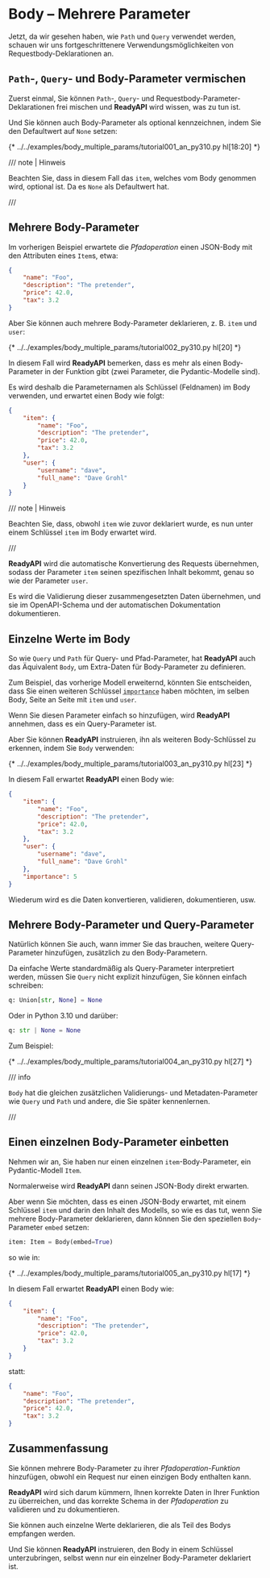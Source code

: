 # Body – Mehrere Parameter

Jetzt, da wir gesehen haben, wie `Path` und `Query` verwendet werden, schauen wir uns fortgeschrittenere Verwendungsmöglichkeiten von Requestbody-Deklarationen an.

## `Path`-, `Query`- und Body-Parameter vermischen

Zuerst einmal, Sie können `Path`-, `Query`- und Requestbody-Parameter-Deklarationen frei mischen und **ReadyAPI** wird wissen, was zu tun ist.

Und Sie können auch Body-Parameter als optional kennzeichnen, indem Sie den Defaultwert auf `None` setzen:

{* ../../examples/body_multiple_params/tutorial001_an_py310.py hl[18:20] *}

/// note | Hinweis

Beachten Sie, dass in diesem Fall das `item`, welches vom Body genommen wird, optional ist. Da es `None` als Defaultwert hat.

///

## Mehrere Body-Parameter

Im vorherigen Beispiel erwartete die *Pfadoperation* einen JSON-Body mit den Attributen eines `Item`s, etwa:

```JSON
{
    "name": "Foo",
    "description": "The pretender",
    "price": 42.0,
    "tax": 3.2
}
```

Aber Sie können auch mehrere Body-Parameter deklarieren, z. B. `item` und `user`:

{* ../../examples/body_multiple_params/tutorial002_py310.py hl[20] *}

In diesem Fall wird **ReadyAPI** bemerken, dass es mehr als einen Body-Parameter in der Funktion gibt (zwei Parameter, die Pydantic-Modelle sind).

Es wird deshalb die Parameternamen als Schlüssel (Feldnamen) im Body verwenden, und erwartet einen Body wie folgt:

```JSON
{
    "item": {
        "name": "Foo",
        "description": "The pretender",
        "price": 42.0,
        "tax": 3.2
    },
    "user": {
        "username": "dave",
        "full_name": "Dave Grohl"
    }
}
```

/// note | Hinweis

Beachten Sie, dass, obwohl `item` wie zuvor deklariert wurde, es nun unter einem Schlüssel `item` im Body erwartet wird.

///

**ReadyAPI** wird die automatische Konvertierung des Requests übernehmen, sodass der Parameter `item` seinen spezifischen Inhalt bekommt, genau so wie der Parameter `user`.

Es wird die Validierung dieser zusammengesetzten Daten übernehmen, und sie im OpenAPI-Schema und der automatischen Dokumentation dokumentieren.

## Einzelne Werte im Body

So wie `Query` und `Path` für Query- und Pfad-Parameter, hat **ReadyAPI** auch das Äquivalent `Body`, um Extra-Daten für Body-Parameter zu definieren.

Zum Beispiel, das vorherige Modell erweiternd, könnten Sie entscheiden, dass Sie einen weiteren Schlüssel <abbr title="Wichtigkeit">`importance`</abbr> haben möchten, im selben Body, Seite an Seite mit `item` und `user`.

Wenn Sie diesen Parameter einfach so hinzufügen, wird **ReadyAPI** annehmen, dass es ein Query-Parameter ist.

Aber Sie können **ReadyAPI** instruieren, ihn als weiteren Body-Schlüssel zu erkennen, indem Sie `Body` verwenden:

{* ../../examples/body_multiple_params/tutorial003_an_py310.py hl[23] *}

In diesem Fall erwartet **ReadyAPI** einen Body wie:

```JSON
{
    "item": {
        "name": "Foo",
        "description": "The pretender",
        "price": 42.0,
        "tax": 3.2
    },
    "user": {
        "username": "dave",
        "full_name": "Dave Grohl"
    },
    "importance": 5
}
```

Wiederum wird es die Daten konvertieren, validieren, dokumentieren, usw.

## Mehrere Body-Parameter und Query-Parameter

Natürlich können Sie auch, wann immer Sie das brauchen, weitere Query-Parameter hinzufügen, zusätzlich zu den Body-Parametern.

Da einfache Werte standardmäßig als Query-Parameter interpretiert werden, müssen Sie `Query` nicht explizit hinzufügen, Sie können einfach schreiben:

```Python
q: Union[str, None] = None
```

Oder in Python 3.10 und darüber:

```Python
q: str | None = None
```

Zum Beispiel:

{* ../../examples/body_multiple_params/tutorial004_an_py310.py hl[27] *}

/// info

`Body` hat die gleichen zusätzlichen Validierungs- und Metadaten-Parameter wie `Query` und `Path` und andere, die Sie später kennenlernen.

///

## Einen einzelnen Body-Parameter einbetten

Nehmen wir an, Sie haben nur einen einzelnen `item`-Body-Parameter, ein Pydantic-Modell `Item`.

Normalerweise wird **ReadyAPI** dann seinen JSON-Body direkt erwarten.

Aber wenn Sie möchten, dass es einen JSON-Body erwartet, mit einem Schlüssel `item` und darin den Inhalt des Modells, so wie es das tut, wenn Sie mehrere Body-Parameter deklarieren, dann können Sie den speziellen `Body`-Parameter `embed` setzen:

```Python
item: Item = Body(embed=True)
```

so wie in:

{* ../../examples/body_multiple_params/tutorial005_an_py310.py hl[17] *}

In diesem Fall erwartet **ReadyAPI** einen Body wie:

```JSON hl_lines="2"
{
    "item": {
        "name": "Foo",
        "description": "The pretender",
        "price": 42.0,
        "tax": 3.2
    }
}
```

statt:

```JSON
{
    "name": "Foo",
    "description": "The pretender",
    "price": 42.0,
    "tax": 3.2
}
```

## Zusammenfassung

Sie können mehrere Body-Parameter zu ihrer *Pfadoperation-Funktion* hinzufügen, obwohl ein Request nur einen einzigen Body enthalten kann.

**ReadyAPI** wird sich darum kümmern, Ihnen korrekte Daten in Ihrer Funktion zu überreichen, und das korrekte Schema in der *Pfadoperation* zu validieren und zu dokumentieren.

Sie können auch einzelne Werte deklarieren, die als Teil des Bodys empfangen werden.

Und Sie können **ReadyAPI** instruieren, den Body in einem Schlüssel unterzubringen, selbst wenn nur ein einzelner Body-Parameter deklariert ist.
